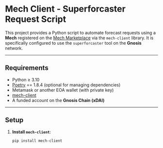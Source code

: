 # Mech Client - Superforcaster Request Script

This project provides a Python script to automate forecast requests using a **Mech** registered on the [Mech Marketplace](https://mech.olas.network) via the `mech-client` library. It is specifically configured to use the `superforcaster` tool on the **Gnosis** network.

---

## Requirements

- Python ≥ 3.10
- [Poetry](https://python-poetry.org/docs/) == 1.8.4 (optional for managing dependencies)
- Metamask or another EOA wallet (with private key)
- [mech-client](https://pypi.org/project/mech-client/)
- A funded account on the **Gnosis Chain (xDAI)**

---

## Setup

1. **Install `mech-client`**:
   ```bash
   pip install mech-client
   ```
